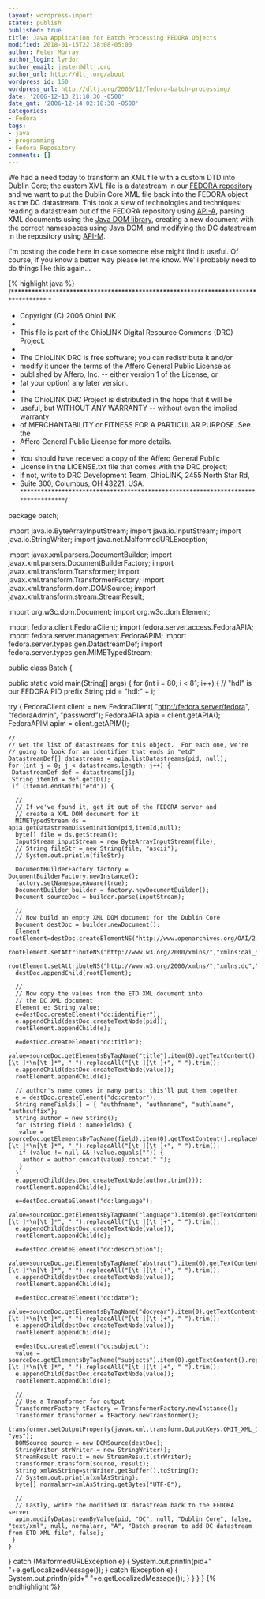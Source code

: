 ```yaml
---
layout: wordpress-import
status: publish
published: true
title: Java Application for Batch Processing FEDORA Objects
modified: 2018-01-15T22:38:08-05:00
author: Peter Murray
author_login: lyrdor
author_email: jester@dltj.org
author_url: http://dltj.org/about
wordpress_id: 150
wordpress_url: http://dltj.org/2006/12/fedora-batch-processing/
date: '2006-12-13 21:18:30 -0500'
date_gmt: '2006-12-14 02:18:30 -0500'
categories:
- Fedora
tags:
- java
- programming
- Fedora Repository
comments: []
---
```

We had a need today to transform an XML file with a custom DTD into Dublin Core; the custom XML file is a datastream in our [FEDORA repository][0] and we want to put the Dublin Core XML file back into the FEDORA object as the DC datastream. This took a slew of technologies and techniques: reading a datastream out of the FEDORA repository using [API-A][1], parsing XML documents using the [Java DOM library][2], creating a new document with the correct namespaces using Java DOM, and modifying the DC datastream in the repository using [API-M][3].

I'm posting the code here in case someone else might find it useful. Of course, if you know a better way please let me know. We'll probably need to do things like this again...

[0]: http://www.fedora.info/ "FEDORA Digital Object Repository homepage"
[1]: http://www.fedora.info/definitions/1/0/api/Fedora-API-A.html "FEDORA API-A WSDL Documentation"
[2]: http://java.sun.com/j2se/1.5.0/docs/api/org/w3c/dom/package-summary.html "org.w3c.dom (Java 2 Platform SE 5.0) documentation"
[3]: http://www.fedora.info/definitions/1/0/api/Fedora-API-M.html "FEDORA API-M WSDL Documentation"

{% highlight java %}
/**********************************************************************************
 *
 * Copyright (C) 2006 OhioLINK
 *
 * This file is part of the OhioLINK Digital Resource Commons (DRC) Project.
 *
 * The OhioLINK DRC is free software; you can redistribute it and/or
 * modify it under the terms of the Affero General Public License as
 * published by Affero, Inc. -- either version 1 of the License, or
 * (at your option) any later version.
 *
 * The OhioLINK DRC Project is distributed in the hope that it will be
 * useful, but WITHOUT ANY WARRANTY -- without even the implied warranty
 * of MERCHANTABILITY or FITNESS FOR A PARTICULAR PURPOSE. See the
 * Affero General Public License for more details.
 *
 * You should have received a copy of the Affero General Public
 * License in the LICENSE.txt file that comes with the DRC project;
 * if not, write to DRC Development Team, OhioLINK, 2455 North Star Rd,
 * Suite 300, Columbus, OH 43221, USA.
 *********************************************************************************/

package batch;

import java.io.ByteArrayInputStream;
import java.io.InputStream;
import java.io.StringWriter;
import java.net.MalformedURLException;

import javax.xml.parsers.DocumentBuilder;
import javax.xml.parsers.DocumentBuilderFactory;
import javax.xml.transform.Transformer;
import javax.xml.transform.TransformerFactory;
import javax.xml.transform.dom.DOMSource;
import javax.xml.transform.stream.StreamResult;

import org.w3c.dom.Document;
import org.w3c.dom.Element;

import fedora.client.FedoraClient;
import fedora.server.access.FedoraAPIA;
import fedora.server.management.FedoraAPIM;
import fedora.server.types.gen.DatastreamDef;
import fedora.server.types.gen.MIMETypedStream;

public class Batch {

 public static void main(String[] args) {
  for (int i = 80; i < 81; i++) {
   // "hdl" is our FEDORA PID prefix
   String pid = "hdl:" + i;

   try {
    FedoraClient client = new FedoraClient(
      "http://fedora.server/fedora",
      "fedoraAdmin", "password");
    FedoraAPIA apia = client.getAPIA();
    FedoraAPIM apim = client.getAPIM();
    
    //
    // Get the list of datastreams for this object.  For each one, we're
    // going to look for an identifier that ends in "etd"
    DatastreamDef[] datastreams = apia.listDatastreams(pid, null);
    for (int j = 0; j < datastreams.length; j++) {
     DatastreamDef def = datastreams[j];
     String itemId = def.getID();
     if (itemId.endsWith("etd")) {
      
      //
      // If we've found it, get it out of the FEDORA server and
      // create a XML DOM document for it
      MIMETypedStream ds = apia.getDatastreamDissemination(pid,itemId,null);
      byte[] file = ds.getStream();
      InputStream inputStream = new ByteArrayInputStream(file);
      // String fileStr = new String(file, "ascii");
      // System.out.println(fileStr);

      DocumentBuilderFactory factory = DocumentBuilderFactory.newInstance();
      factory.setNamespaceAware(true);
      DocumentBuilder builder = factory.newDocumentBuilder();
      Document sourceDoc = builder.parse(inputStream);

      //
      // Now build an empty XML DOM document for the Dublin Core
      Document destDoc = builder.newDocument();
      Element rootElement=destDoc.createElementNS("http://www.openarchives.org/OAI/2.0/oai_dc/","oai_dc:dc");
      rootElement.setAttributeNS("http://www.w3.org/2000/xmlns/","xmlns:oai_dc","http://www.openarchives.org/OAI/2.0/oai_dc/");
      rootElement.setAttributeNS("http://www.w3.org/2000/xmlns/","xmlns:dc","http://purl.org/dc/elements/1.1/");
      destDoc.appendChild(rootElement);

      //
      // Now copy the values from the ETD XML document into
      // the DC XML document
      Element e; String value;
      e=destDoc.createElement("dc:identifier");
      e.appendChild(destDoc.createTextNode(pid));
      rootElement.appendChild(e);

      e=destDoc.createElement("dc:title");
      value=sourceDoc.getElementsByTagName("title").item(0).getTextContent().replaceAll("[\t ]*\n[\t ]*", " ").replaceAll("[\t ][\t ]+", " ").trim();
      e.appendChild(destDoc.createTextNode(value));
      rootElement.appendChild(e);
      
      // author's name comes in many parts; this'll put them together
      e = destDoc.createElement("dc:creator");
      String nameFields[] = { "authfname", "authmname", "authlname", "authsuffix"};
      String author = new String();
      for (String field : nameFields) {
       value = sourceDoc.getElementsByTagName(field).item(0).getTextContent().replaceAll("[\t ]*\n[\t ]*", " ").replaceAll("[\t ][\t ]+", " ").trim();
       if (value != null && !value.equals("")) {
        author = author.concat(value).concat(" ");
       }
      }
      e.appendChild(destDoc.createTextNode(author.trim()));
      rootElement.appendChild(e);       

      e=destDoc.createElement("dc:language");
      value=sourceDoc.getElementsByTagName("language").item(0).getTextContent().replaceAll("[\t ]*\n[\t ]*", " ").replaceAll("[\t ][\t ]+", " ").trim();
      e.appendChild(destDoc.createTextNode(value));
      rootElement.appendChild(e);

      e=destDoc.createElement("dc:description");
      value=sourceDoc.getElementsByTagName("abstract").item(0).getTextContent().replaceAll("[\t ]*\n[\t ]*", " ").replaceAll("[\t ][\t ]+", " ").trim();
      e.appendChild(destDoc.createTextNode(value));
      rootElement.appendChild(e);
      
      e=destDoc.createElement("dc:date");
      value=sourceDoc.getElementsByTagName("docyear").item(0).getTextContent().replaceAll("[\t ]*\n[\t ]*", " ").replaceAll("[\t ][\t ]+", " ").trim();
      e.appendChild(destDoc.createTextNode(value));
      rootElement.appendChild(e);       

      e=destDoc.createElement("dc:subject");
      value = sourceDoc.getElementsByTagName("subjects").item(0).getTextContent().replaceAll("[\t ]*\n[\t ]*", " ").replaceAll("[\t ][\t ]+", " ").trim();
      e.appendChild(destDoc.createTextNode(value));
      rootElement.appendChild(e);

      //
      // Use a Transformer for output
      TransformerFactory tFactory = TransformerFactory.newInstance();
      Transformer transformer = tFactory.newTransformer();
      transformer.setOutputProperty(javax.xml.transform.OutputKeys.OMIT_XML_DECLARATION, "yes");
      DOMSource source = new DOMSource(destDoc);
      StringWriter strWriter = new StringWriter();
      StreamResult result = new StreamResult(strWriter);
      transformer.transform(source, result);
      String xmlAsString=strWriter.getBuffer().toString();
      // System.out.println(xmlAsString);
      byte[] normalarr=xmlAsString.getBytes("UTF-8");
      
      //
      // Lastly, write the modified DC datastream back to the FEDORA server
      apim.modifyDatastreamByValue(pid, "DC", null, "Dublin Core", false, "text/xml", null, normalarr, "A", "Batch program to add DC datastream from ETD XML file", false);
     }
    }
   } catch (MalformedURLException e) {
    System.out.println(pid+" "+e.getLocalizedMessage());
   } catch (Exception e) {
    System.out.println(pid+" "+e.getLocalizedMessage());
   }
  }
 }
}
{% endhighlight %}
